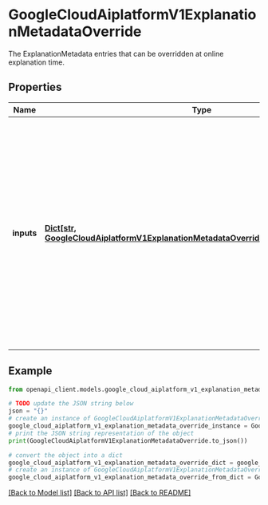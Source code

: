 # GoogleCloudAiplatformV1ExplanationMetadataOverride

The ExplanationMetadata entries that can be overridden at online explanation time.

## Properties

Name | Type | Description | Notes
------------ | ------------- | ------------- | -------------
**inputs** | [**Dict[str, GoogleCloudAiplatformV1ExplanationMetadataOverrideInputMetadataOverride]**](GoogleCloudAiplatformV1ExplanationMetadataOverrideInputMetadataOverride.md) | Required. Overrides the input metadata of the features. The key is the name of the feature to be overridden. The keys specified here must exist in the input metadata to be overridden. If a feature is not specified here, the corresponding feature&#39;s input metadata is not overridden. | [optional] 

## Example

```python
from openapi_client.models.google_cloud_aiplatform_v1_explanation_metadata_override import GoogleCloudAiplatformV1ExplanationMetadataOverride

# TODO update the JSON string below
json = "{}"
# create an instance of GoogleCloudAiplatformV1ExplanationMetadataOverride from a JSON string
google_cloud_aiplatform_v1_explanation_metadata_override_instance = GoogleCloudAiplatformV1ExplanationMetadataOverride.from_json(json)
# print the JSON string representation of the object
print(GoogleCloudAiplatformV1ExplanationMetadataOverride.to_json())

# convert the object into a dict
google_cloud_aiplatform_v1_explanation_metadata_override_dict = google_cloud_aiplatform_v1_explanation_metadata_override_instance.to_dict()
# create an instance of GoogleCloudAiplatformV1ExplanationMetadataOverride from a dict
google_cloud_aiplatform_v1_explanation_metadata_override_from_dict = GoogleCloudAiplatformV1ExplanationMetadataOverride.from_dict(google_cloud_aiplatform_v1_explanation_metadata_override_dict)
```
[[Back to Model list]](../README.md#documentation-for-models) [[Back to API list]](../README.md#documentation-for-api-endpoints) [[Back to README]](../README.md)


